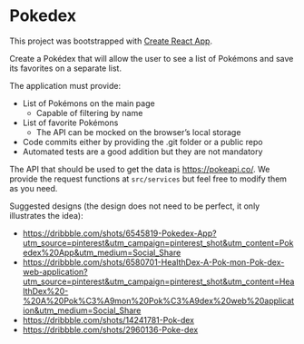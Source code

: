 # Pokedex

This project was bootstrapped with [Create React App](https://github.com/facebook/create-react-app).

Create a Pokédex that will allow the user to see a list of Pokémons and save its favorites on a separate list.

The application must provide:

- List of Pokémons on the main page
  - Capable of filtering by name
- List of favorite Pokémons
  - The API can be mocked on the browser’s local storage
- Code commits either by providing the .git folder or a public repo
- Automated tests are a good addition but they are not mandatory

The API that should be used to get the data is https://pokeapi.co/. We provide the request functions at `src/services` but feel free to modify them as you need.

Suggested designs (the design does not need to be perfect, it only illustrates the idea):

- https://dribbble.com/shots/6545819-Pokedex-App?utm_source=pinterest&utm_campaign=pinterest_shot&utm_content=Pokedex%20App&utm_medium=Social_Share
- https://dribbble.com/shots/6580701-HealthDex-A-Pok-mon-Pok-dex-web-application?utm_source=pinterest&utm_campaign=pinterest_shot&utm_content=HealthDex%20-%20A%20Pok%C3%A9mon%20Pok%C3%A9dex%20web%20application&utm_medium=Social_Share
- https://dribbble.com/shots/14241781-Pok-dex
- https://dribbble.com/shots/2960136-Poke-dex
